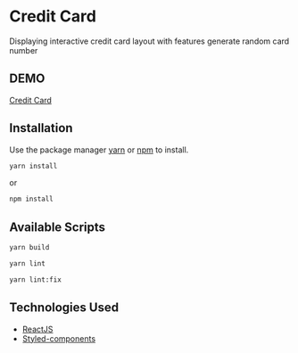 # Credit Card

Displaying interactive credit card layout with features generate random card number



## DEMO

[Credit Card](https://brick-credit-card.netlify.app/)



## Installation

Use the package manager [yarn](https://yarnpkg.com/getting-started/install) or [npm](https://docs.npmjs.com/downloading-and-installing-node-js-and-npm) to install.

```bash
yarn install
```
or
```bash
npm install
```


## Available Scripts

```bash
yarn build
```
```bash
yarn lint
```
```bash
yarn lint:fix
```



## Technologies Used

* [ReactJS](https://reactjs.org/)
* [Styled-components](https://styled-components.com/)
